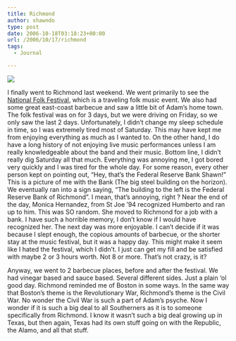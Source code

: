 ```yaml
---
title: Richmond
author: shawndo
type: post
date: 2006-10-18T03:18:23+00:00
url: /2006/10/17/richmond
tags:
  - Journal

---
```

![](/images/2006/10/20061015-shawn_richmond.jpg)

I finally went to Richmond last weekend. We went primarily to see the [National Folk Festival][1], which is a traveling folk music event. We also had some great east-coast barbecue and saw a little bit of Adam’s home town. The folk festival was on for 3 days, but we were driving on Friday, so we only saw the last 2 days. Unfortunately, I didn’t change my sleep schedule in time, so I was extremely tired most of Saturday. This may have kept me from enjoying everything as much as I wanted to. On the other hand, I do have a long history of not enjoying live music performances unless I am really knowledgeable about the band and their music. Bottom line, I didn’t really dig Saturday all that much. Everything was annoying me, I got bored very quickly and I was tired for the whole day. For some reason, every other person kept on pointing out, “Hey, that’s the Federal Reserve Bank Shawn!” This is a picture of me with the Bank (The big steel building on the horizon). We eventually ran into a sign saying, “The building to the left is the Federal Reserve Bank of Richmond”. I mean, that’s annoying, right ? Near the end of the day, Monica Hernandez, from St Joe ’94 recognized Humberto and ran up to him. This was SO random. She moved to Richmond for a job with a bank. I have such a horrible memory, I don’t know if I would have recognized her. The next day was more enjoyable. I can’t decide if it was because I slept enough, the copious amounts of barbecue, or the shorter stay at the music festival, but it was a happy day. This might make it seem like I hated the festival, which I didn’t. I just can get my fill and be satisfied with maybe 2 or 3 hours worth. Not 8 or more. That’s not crazy, is it? 

Anyway, we went to 2 barbecue places, before and after the festival. We had vinegar based and sauce based. Several different sides. Just a plain ‘ol good day. Richmond reminded me of Boston in some ways. In the same way that Boston’s theme is the Revolutionary War, Richmond’s theme is the Civil War. No wonder the Civil War is such a part of Adam’s psyche. Now I wonder if it is such a big deal to all Southerners as it is to someone specifically from Richmond. I know it wasn’t such a big deal growing up in Texas, but then again, Texas had its own stuff going on with the Republic, the Alamo, and all that stuff.

 [1]: http://www.nationalfolkfestival.com